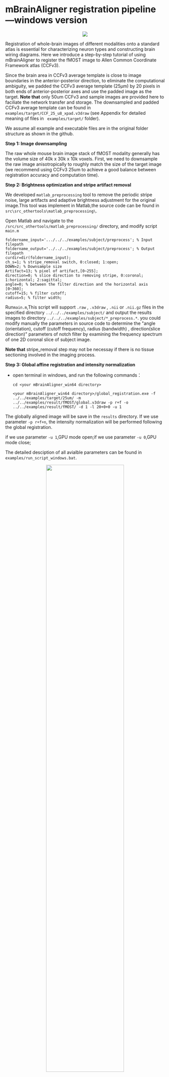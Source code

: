 
# mBrainAligner registration pipeline—windows version 

 <center>
  <img src= https://github.com/Vaa3D/vaa3d_tools/blob/master/hackathon/mBrainAligner/doc/step_by_step_tutorial/image000.jpg>

  </center>

Registration of whole-brain images of different modalities onto a standard atlas is essential for characterizing neuron types and constructing brain wiring diagrams. Here we introduce a step-by-step tutorial of using mBrainAligner to register the fMOST image to Allen Common Coordinate Framework atlas (CCFv3). 

Since the brain area in CCFv3 average template is close to image boundaries in the anterior-posterior direction, to eliminate the computational ambiguity, we padded the CCFv3 average template (25µm) by 20 pixels in both ends of anterior-posterior axes and use the padded image as the target. **Note that** only 50um CCFv3 and sample images are provided here to faciliate the network transfer and storage. The downsampled and padded CCFv3 average template can be found in `examples/target/CCF_25_u8_xpad.v3draw` (see Appendix for detailed meaning of files in ` examples/target/` folder). 

We assume all example and executable files are in the original folder structure as shown in the github. 


**Step 1: Image downsampling**

The raw whole mouse brain image stack of fMOST modality generally has the volume size of 40k x 30k x 10k voxels. First, we need to downsample the raw image anisotropically to roughly match the size of the target image (we recommend using CCFv3 25um to achieve a good balance between registration accuracy and computation time). 


**Step 2: Brightness optimization and stripe artifact removal** 

We developed `matlab_preprocessing` tool to remove the periodic stripe noise, large artifacts  and adaptive brightness adjustment for the original image.This tool was implement in Matlab,the source code can be found in `src\src_othertools\matlab_preprocessing\`. 

Open Matlab and navigate to the `/src/src_othertools/matlab_preprocessing/` directory, and modify script `main.m`
  ```
  foldername_input='.../../../examples/subject/preprocess'; % Input filepath
  foldername_output='../../../examples/subject/preprocess'; % Output filepath
  curdir=dir(foldername_input);
  ch_s=1; % stripe_removal switch, 0:closed; 1:open;
  DOWN=2; % Downsample size
  Artifact=13; % pixel of artifact,[0~255];
  direction=0; % slice direction to removing stripe, 0:coronal; 1:horizontal; 2:sagittal;
  angle=0; % between the filter direction and the horizontal axis [0~360];
  cutoff=15; % filter cutoff;
  radius=5; % filter width;
  
  ```
Run`main.m`,This script will support  `.raw` , `.v3draw` , `.nii` or `.nii.gz` files in the specified directory `../../../examples/subject/` and output the results images to directory `../../../examples/subject/*_preprocess.*`. 
you could modify manually the parameters in source code to determine the "angle (orientation), cutoff (cutoff frequency), radius (bandwidth) , direction(slice direction)" parameters of notch filter by examining the frequency spectrum of one 2D coronal slice of subject image.
  
**Note that** stripe_removal step may not be necessay if there is no tissue sectioning involved in the imaging process. 


**Step 3: Global affine registration and intensity normalization**

- open terminal in windows, and run the following commands：
  ```
  cd <your mBrainAligner_win64 directory>
  
  <your mBrainAligner_win64 directory>/global_registration.exe -f ../../examples/target/25um/ -m ../../examples/result/fMOST/global.v3draw -p r+f -o ../../examples/result/fMOST/ -d 1 -l 20+0+0 -u 1
  
  ```

The globally aligned image will be save in the `results` directory. 
If we use parameter `-p r+f+n`, the intensity normalization will be performed following the global registration. 

if we use parameter `-u 1`,GPU mode open;if we use parameter `-u 0`,GPU mode close;

The detailed desciption of all avialble parameters can be found in `examples/run_script_windows.bat`.

  <center>
  <img src= https://github.com/Vaa3D/vaa3d_tools/blob/master/hackathon/mBrainAligner/doc/step_by_step_tutorial/image002.png width=70%>

  </center>


**(OPTIONAL) Perform global registration manually**

For partially imaged or damaged images, if you cannot obtain satisfactory results with automatic global registration, you try to implement it by providing matching points manually. 
1. Launch the Vaa3D software (http://penglab.janelia.org/proj/v3d);

2. Drag the target image (e.g. `examples/target/25um/CCF_u8_xpad.v3draw`) and subject image (e.g. `examples/subject/fMOST_18458_raw.v3draw` into Vaa3D window. Once images are loaded, you will see the following window. 
  <center>
  <img src= https://github.com/Vaa3D/vaa3d_tools/blob/master/hackathon/mBrainAligner/doc/step_by_step_tutorial/image003.png width=70%>

  </center>

3.  Click `See in 3D` buton to display the image in 3D mode. Right-click the mouse and select the "2-right-clicks to define a maker" button to generate matching marker-pairs in two images. The number of marker is preferably more than 10, and then save the two sets of points as marker files (example: target_global.marker,sub_global.marker).
  <center>
  <img src= https://github.com/Vaa3D/vaa3d_tools/blob/master/hackathon/mBrainAligner/doc/step_by_step_tutorial/image004.png width=70% >

  </center>

4. open terminal in windows, and run the following commands：
```
cd <your mBrainAligner_win64 directory>
<your mBrainAligner_win64 directory>/global_registration.exe -f ../../examples/target/25um/  -p a -o ../../examples/result/fMOST/ -d 1 -l 20+0+0 -u 1 -t target_global.marker -s sub_global.marker

```
The image to be warpped (“examples/subject/fMOST_18458_raw.v3draw”), and the result image will be saved ("examples/result/fMOST/fMOST_18458_raw_affine.v3draw"). However, it is not necessary in our pipeline since the local registraion module can do it much better.

**Step 4: Local registration**

open terminal in windows, and run the following commands：
```
<your mBrainAligner_win64 directory>/local_registration.exe -p ../../examples/config/fMOST_config.txt -s ../../examples/result/fMOST/global.v3draw -m ../../examples/subject/fMOST_segmentation/ -l ../../examples/target/target_landmarks/low_landmarks.marker  -g ../../examples/target/25um/ -o ../../examples/result/fMOST/
```
if we use parameter `-u 1`,GPU mode open;if we use parameter `-u 0`,GPU mode close;
The local registration parameters are defined in `fMOST_config.txt`. Noted that if you don't have segmentation images, the `Select_modal` in the `fMOST_config.txt` needs to be set to 1. The detailed desciption of all avialble parameters can be found in `examples/run_script_windows.bat`.
The globally aligned image will be save in the `results` directory.
   <center>
  <img src= https://github.com/Vaa3D/vaa3d_tools/blob/master/hackathon/mBrainAligner/doc/step_by_step_tutorial/image008.png width=70% >

  </center>


**Appendix (meaning of files in `examples/target/` folder)**
1.	CCF_mask.v3draw

    The foreground mask of CCFv3 average template. It is generated using Otsu thersholding.

2.	CCF_contour.v3draw

    The out-coutour mask of CCFv3 average template. It is generated from CCF_mask.v3draw using morphological filters. 

3.	CCF_roi.v3draw

    Mask of interest brain regions. Run `src/src_othertools/process/annotation_recolor.ipynb` to generate the `CCF_roi.v3draw` image which contains the mask of  six mouse brain region (HY, HPF, CTX, CBX, BS and CP). You can still set the brain region of interest according to your needs. 
    The specific operations are: 
    - Select the number of the region you are interested in from `Mouse.csv`, for example, CTX is 688. 
    - Modify the `areas_ids` of "In [18]" in `annotation_recolor.ipynb`, and input the number of the brain region you need in `areas_ids`.

4.	fMOST_space_prior_sub.marker and fMOST_space_prior_tar.marker

    These files are optional in registration, it can only be used when registering fMOST mouse brain. It contains modality-specific shape priors that can improve the performance of local registration. One can obtain these markers files by first registering the fMOST average templete to the CCFv3 average template using automatic local reigistration module, and then finetuning the registration result using semi-automatic registration. The semi-automatic registration module will generates these markers files as output.

5.	target_landmarks

    The marker files in “target_landmarks” are predefined target landmarks used for local registration which are generated using 2.5D corner detector. Three different densities of landmark (low, middle, high) are provided. Generally, better registration performance can be obtained if more target landmarks are used, however, with the cost of computation time. 

